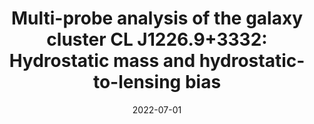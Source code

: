 ---
title: "Multi-probe analysis of the galaxy cluster CL J1226.9+3332: Hydrostatic mass and hydrostatic-to-lensing bias"
collection: "co_procs"
permalink: https://ui.adsabs.harvard.edu/abs/2022EPJWC.25700032M/abstract
date: 2022-07-01
venue: "mm Universe @ NIKA2 - Observing the mm Universe with the NIKA2 Camera"
citation: "Muñoz-Echeverría, M., Adam, R., Ade, P., et al. (2022), mm Universe @ NIKA2 - Observing the mm Universe with the NIKA2 Camera, 257, 00032."
---
